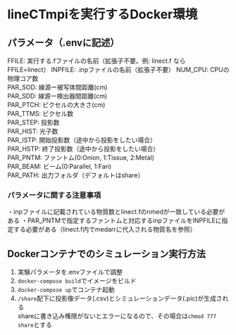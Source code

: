 # lineCTmpiを実行するDocker環境

## パラメータ（.envに記述）
FFILE:    実行する.fファイルの名前（拡張子不要。例: linect.f なら FFILE=linect）
INPFILE:  .inpファイルの名前（拡張子不要）
NUM_CPU:	CPUの物理コア数  
PAR_SOD:	線源ー被写体間距離(cm)  
PAR_SDD:	線源ー検出器間距離(cm)  
PAR_PTCH:	ピクセルの大きさ(cm)  
PAR_TTMS:	ピクセル数  
PAR_STEP:	投影数  
PAR_HIST:	光子数  
PAR_ISTP:	開始投影数（途中から投影をしたい場合）  
PAR_HSTP:	終了投影数（途中から投影をしたい場合）  
PAR_PNTM:	ファントム(0:Onion, 1:Tissue, 2:Metal)  
PAR_BEAM:	ビーム(0:Parallel, 1:Fan)  
PAR_PATH:	出力フォルダ（デフォルトはshare）

### パラメータに関する注意事項
・inpファイルに記載されている物質数とlinect.fのnmedが一致している必要がある
・PAR_PNTMで指定するファントムと対応するinpファイルをINPFILEに指定する必要がある（linect.f内でmedarrに代入される物質名を参照）

## Dockerコンテナでのシミュレーション実行方法
1. 実験パラメータを.envファイルで調整
2. `docker-compose build`でイメージをビルド
3. `docker-compose up`でコンテナ起動
4. `/share`配下に投影像データ(.csv)とシミュレーションデータ(.pic)が生成される  
shareに書き込み権限がないとエラーになるので、その場合は`chmod 777 share`とする
